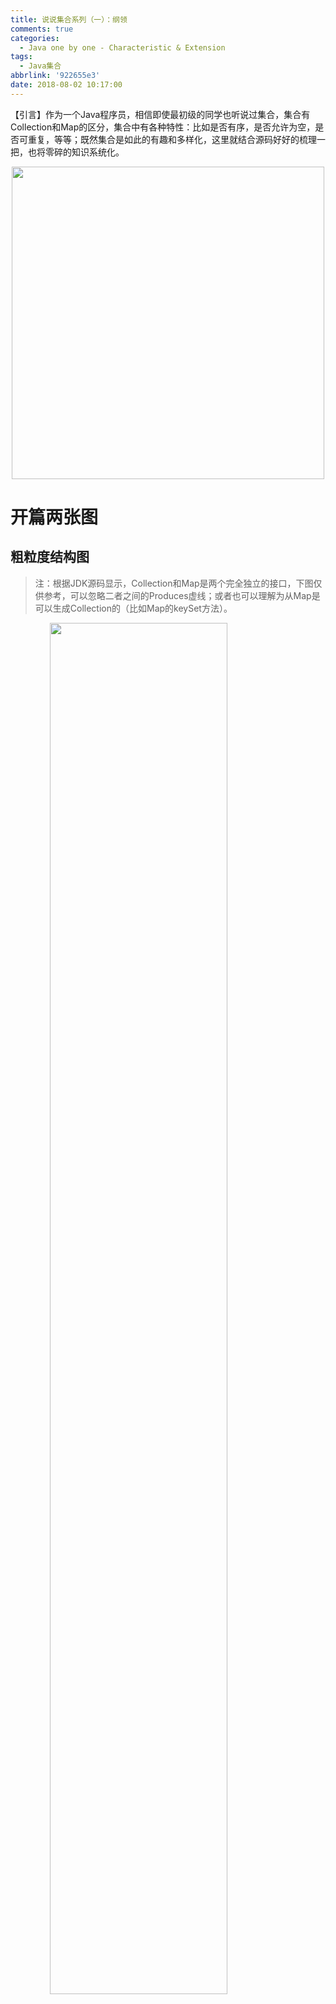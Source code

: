 ```yaml
---
title: 说说集合系列（一）：纲领
comments: true
categories:
  - Java one by one - Characteristic & Extension
tags:
  - Java集合
abbrlink: '922655e3'
date: 2018-08-02 10:17:00
---
```

【引言】作为一个Java程序员，相信即使最初级的同学也听说过集合，集合有Collection和Map的区分，集合中有各种特性：比如是否有序，是否允许为空，是否可重复，等等；既然集合是如此的有趣和多样化，这里就结合源码好好的梳理一把，也将零碎的知识系统化。
<div align=center><img src="/img/2018/2018-08-02-05.jpg" width="500"/></div>
<!-- more -->

# 开篇两张图

## 粗粒度结构图
> 注：根据JDK源码显示，Collection和Map是两个完全独立的接口，下图仅供参考，可以忽略二者之间的Produces虚线；或者也可以理解为从Map是可以生成Collection的（比如Map的keySet方法）。

<img style="clear: both;display: block;margin:auto;" src="/img/2018/2018-08-02-07.jpg" width="75%">

## 细粒度结构图
> 注：感谢Github的zxiaofan同学对集合结构的整理和分享（建议用新标签页打开放大查看）

<img style="clear: both;display: block;margin:auto;" src="/img/2018/2018-08-02-08.jpg" width="88%">

# 集合是什么？
&emsp;&emsp;Java集合类存放于 java.util 包中，是一个用来存放对象的容器。
1. 集合只能存放对象。比如你存一个 int 型数据 1放入集合中，其实它是自动转换成 Integer 类后存入的。
2. 集合存放的是多个对象的引用，对象本身还是放在堆内存中。
3. 集合可以存放不同类型，不限数量的数据类型。

# 关于Collection
&emsp;&emsp;Collection是最基本的集合接口之一，一个Collection代表一组Object，即Collection的元素（Elements）。一些Collection允许相同的元素而另一些不行；一些能排序而另一些不行。Java SDK不提供直接继承自Collection的类，Java SDK提供的类都是继承自Collection的“子接口”如List和Set。

# 关于Map
&emsp;&emsp;Map接口储存一组成对的键-值对象，提供key（键）到value（值）的映射，Map中的key不要求有序，不允许重复。value同样不要求有序，但可以重复。最常见的Map实现类是HashMap，他的储存方式是哈希表，优点是查询指定元素效率高。
&emsp;&emsp;Map接口提供了将键映射到集合的对象,一个映射不能包含重复的键.每个键最多只能映射到一个值.Map接口中同样提供了集合的常用方法,如clear()方法,isEmpty()方法,Size()方法等.

# 关于Iterator
&emsp;&emsp;Iterator，译名一般称作迭代器，它是Java的Collection类集合的顶层接口（Map系列本身是不实现该接口的）。
```java
/* ......
 * @see Collection
 * @see ListIterator
 * @see Iterable
 * @since 1.2
 */
public interface Iterator<E> {

    /**
     * 是否还有下一个元素？
     */
    boolean hasNext();

    /**
     * 返回下一个元素
     */
    E next();

    /**
     * 移除迭代器当前对应的元素（不使用迭代器做remove的话，会出现Exception，可能是IllegalStateException、UnsupportedOperationException）
     */
    default void remove() {
        throw new UnsupportedOperationException("remove");
    }

    /**
     * 类似于list的foreach操作，用于通过迭代器直接遍历元素的
     * @since 1.8
     */
    default void forEachRemaining(Consumer<? super E> action) {
        Objects.requireNonNull(action);
        while (hasNext())
            action.accept(next());
    }
}
```

# Iterator和Iterable
&emsp;&emsp;通过分析Collection的源码定义可以发现，Collection并未实现Iterator接口，而是继承了Iterable这个接口；那这二者有何区别呢？
```java
public interface Collection<E> extends Iterable<E> {
```
稍微往后看一看，你会发现Iterable的内部实现中，已经封装了 Iterator 的获取方法了；所以只要实现了Iterable接口的类，就可以很轻松的通过obj.iterator();获取到迭代器Iterator了。
```java
public interface Iterable<T> {
    /**
     * Returns an iterator over elements of type {@code T}.
     *
     * @return an Iterator.
     */
    Iterator<T> iterator();

```